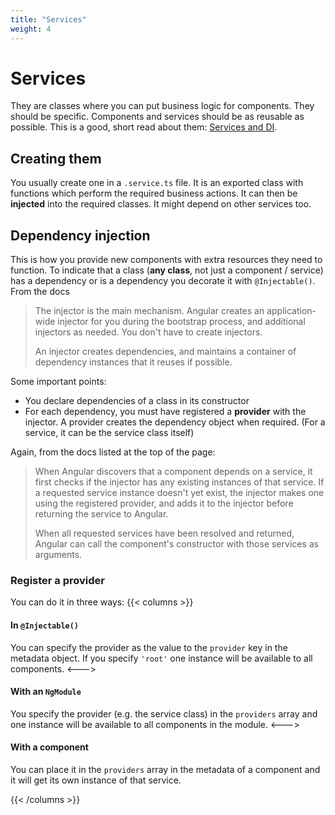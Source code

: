 ```yaml
---
title: "Services"
weight: 4
---
```

# Services
They are classes where you can put business logic for components. They should be specific. Components and services should be as reusable as possible. This is a good, short read about them: [Services and DI](https://angular.io/guide/architecture-services).

## Creating them
You usually create one in a `.service.ts` file. It is an exported class with functions which perform the required business actions. It can then be **injected** into the required classes. It might depend on other services too.

## Dependency injection
This is how you provide new components with extra resources they need to function. To indicate that a class (**any class**, not just a component / service) has a dependency or is a dependency you decorate it with `@Injectable()`. From the docs
> The injector is the main mechanism. Angular creates an application-wide injector for you during the bootstrap process, and additional injectors as needed. You don't have to create injectors.
>
> An injector creates dependencies, and maintains a container of dependency instances that it reuses if possible.

Some important points:
* You declare dependencies of a class in its constructor
* For each dependency, you must have registered a **provider** with the injector. A provider creates the dependency object when required. (For a service, it can be the service class itself)

Again, from the docs listed at the top of the page:
> When Angular discovers that a component depends on a service, it first checks if the injector has any existing instances of that service. If a requested service instance doesn't yet exist, the injector makes one using the registered provider, and adds it to the injector before returning the service to Angular.
>
> When all requested services have been resolved and returned, Angular can call the component's constructor with those services as arguments.

### Register a provider
You can do it in three ways:
{{< columns >}}

#### In `@Injectable()`
You can specify the provider as the value to the `provider` key in the metadata object. If you specify `'root'` one instance will be available to all components.
<--->

#### With an `NgModule`
You specify the provider (e.g. the service class) in the `providers` array and one instance will be available to all components in the module.
<--->

#### With a component
You can place it in the `providers` array in the metadata of a component and it will get its own instance of that service.

{{< /columns >}}